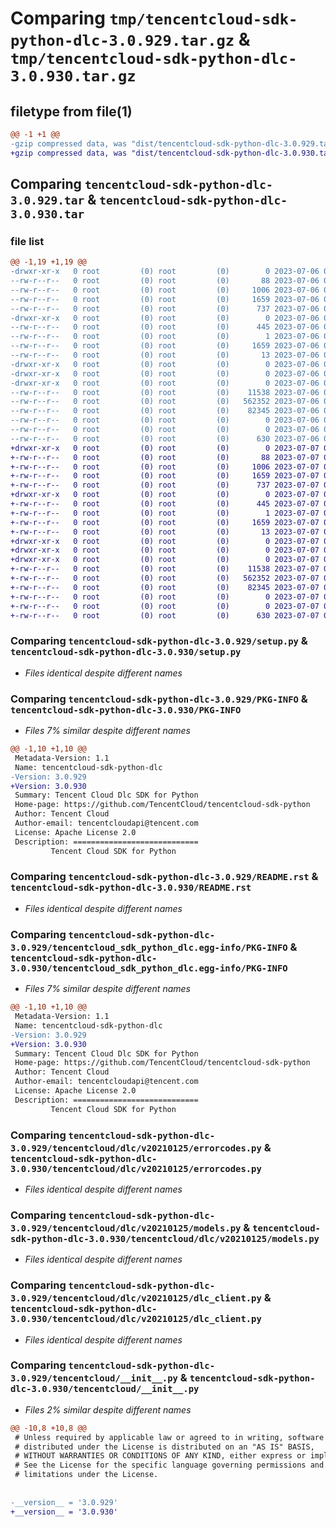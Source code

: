 # Comparing `tmp/tencentcloud-sdk-python-dlc-3.0.929.tar.gz` & `tmp/tencentcloud-sdk-python-dlc-3.0.930.tar.gz`

## filetype from file(1)

```diff
@@ -1 +1 @@
-gzip compressed data, was "dist/tencentcloud-sdk-python-dlc-3.0.929.tar", last modified: Thu Jul  6 00:24:53 2023, max compression
+gzip compressed data, was "dist/tencentcloud-sdk-python-dlc-3.0.930.tar", last modified: Fri Jul  7 00:22:30 2023, max compression
```

## Comparing `tencentcloud-sdk-python-dlc-3.0.929.tar` & `tencentcloud-sdk-python-dlc-3.0.930.tar`

### file list

```diff
@@ -1,19 +1,19 @@
-drwxr-xr-x   0 root         (0) root         (0)        0 2023-07-06 00:24:53.000000 tencentcloud-sdk-python-dlc-3.0.929/
--rw-r--r--   0 root         (0) root         (0)       88 2023-07-06 00:24:53.000000 tencentcloud-sdk-python-dlc-3.0.929/setup.cfg
--rw-r--r--   0 root         (0) root         (0)     1006 2023-07-06 00:24:52.000000 tencentcloud-sdk-python-dlc-3.0.929/setup.py
--rw-r--r--   0 root         (0) root         (0)     1659 2023-07-06 00:24:53.000000 tencentcloud-sdk-python-dlc-3.0.929/PKG-INFO
--rw-r--r--   0 root         (0) root         (0)      737 2023-07-06 00:24:52.000000 tencentcloud-sdk-python-dlc-3.0.929/README.rst
-drwxr-xr-x   0 root         (0) root         (0)        0 2023-07-06 00:24:53.000000 tencentcloud-sdk-python-dlc-3.0.929/tencentcloud_sdk_python_dlc.egg-info/
--rw-r--r--   0 root         (0) root         (0)      445 2023-07-06 00:24:53.000000 tencentcloud-sdk-python-dlc-3.0.929/tencentcloud_sdk_python_dlc.egg-info/SOURCES.txt
--rw-r--r--   0 root         (0) root         (0)        1 2023-07-06 00:24:53.000000 tencentcloud-sdk-python-dlc-3.0.929/tencentcloud_sdk_python_dlc.egg-info/dependency_links.txt
--rw-r--r--   0 root         (0) root         (0)     1659 2023-07-06 00:24:53.000000 tencentcloud-sdk-python-dlc-3.0.929/tencentcloud_sdk_python_dlc.egg-info/PKG-INFO
--rw-r--r--   0 root         (0) root         (0)       13 2023-07-06 00:24:53.000000 tencentcloud-sdk-python-dlc-3.0.929/tencentcloud_sdk_python_dlc.egg-info/top_level.txt
-drwxr-xr-x   0 root         (0) root         (0)        0 2023-07-06 00:24:53.000000 tencentcloud-sdk-python-dlc-3.0.929/tencentcloud/
-drwxr-xr-x   0 root         (0) root         (0)        0 2023-07-06 00:24:53.000000 tencentcloud-sdk-python-dlc-3.0.929/tencentcloud/dlc/
-drwxr-xr-x   0 root         (0) root         (0)        0 2023-07-06 00:24:53.000000 tencentcloud-sdk-python-dlc-3.0.929/tencentcloud/dlc/v20210125/
--rw-r--r--   0 root         (0) root         (0)    11538 2023-07-06 00:24:52.000000 tencentcloud-sdk-python-dlc-3.0.929/tencentcloud/dlc/v20210125/errorcodes.py
--rw-r--r--   0 root         (0) root         (0)   562352 2023-07-06 00:24:52.000000 tencentcloud-sdk-python-dlc-3.0.929/tencentcloud/dlc/v20210125/models.py
--rw-r--r--   0 root         (0) root         (0)    82345 2023-07-06 00:24:52.000000 tencentcloud-sdk-python-dlc-3.0.929/tencentcloud/dlc/v20210125/dlc_client.py
--rw-r--r--   0 root         (0) root         (0)        0 2023-07-06 00:24:52.000000 tencentcloud-sdk-python-dlc-3.0.929/tencentcloud/dlc/v20210125/__init__.py
--rw-r--r--   0 root         (0) root         (0)        0 2023-07-06 00:24:52.000000 tencentcloud-sdk-python-dlc-3.0.929/tencentcloud/dlc/__init__.py
--rw-r--r--   0 root         (0) root         (0)      630 2023-07-06 00:24:52.000000 tencentcloud-sdk-python-dlc-3.0.929/tencentcloud/__init__.py
+drwxr-xr-x   0 root         (0) root         (0)        0 2023-07-07 00:22:30.000000 tencentcloud-sdk-python-dlc-3.0.930/
+-rw-r--r--   0 root         (0) root         (0)       88 2023-07-07 00:22:30.000000 tencentcloud-sdk-python-dlc-3.0.930/setup.cfg
+-rw-r--r--   0 root         (0) root         (0)     1006 2023-07-07 00:22:29.000000 tencentcloud-sdk-python-dlc-3.0.930/setup.py
+-rw-r--r--   0 root         (0) root         (0)     1659 2023-07-07 00:22:30.000000 tencentcloud-sdk-python-dlc-3.0.930/PKG-INFO
+-rw-r--r--   0 root         (0) root         (0)      737 2023-07-07 00:22:29.000000 tencentcloud-sdk-python-dlc-3.0.930/README.rst
+drwxr-xr-x   0 root         (0) root         (0)        0 2023-07-07 00:22:30.000000 tencentcloud-sdk-python-dlc-3.0.930/tencentcloud_sdk_python_dlc.egg-info/
+-rw-r--r--   0 root         (0) root         (0)      445 2023-07-07 00:22:30.000000 tencentcloud-sdk-python-dlc-3.0.930/tencentcloud_sdk_python_dlc.egg-info/SOURCES.txt
+-rw-r--r--   0 root         (0) root         (0)        1 2023-07-07 00:22:30.000000 tencentcloud-sdk-python-dlc-3.0.930/tencentcloud_sdk_python_dlc.egg-info/dependency_links.txt
+-rw-r--r--   0 root         (0) root         (0)     1659 2023-07-07 00:22:30.000000 tencentcloud-sdk-python-dlc-3.0.930/tencentcloud_sdk_python_dlc.egg-info/PKG-INFO
+-rw-r--r--   0 root         (0) root         (0)       13 2023-07-07 00:22:30.000000 tencentcloud-sdk-python-dlc-3.0.930/tencentcloud_sdk_python_dlc.egg-info/top_level.txt
+drwxr-xr-x   0 root         (0) root         (0)        0 2023-07-07 00:22:30.000000 tencentcloud-sdk-python-dlc-3.0.930/tencentcloud/
+drwxr-xr-x   0 root         (0) root         (0)        0 2023-07-07 00:22:30.000000 tencentcloud-sdk-python-dlc-3.0.930/tencentcloud/dlc/
+drwxr-xr-x   0 root         (0) root         (0)        0 2023-07-07 00:22:30.000000 tencentcloud-sdk-python-dlc-3.0.930/tencentcloud/dlc/v20210125/
+-rw-r--r--   0 root         (0) root         (0)    11538 2023-07-07 00:22:29.000000 tencentcloud-sdk-python-dlc-3.0.930/tencentcloud/dlc/v20210125/errorcodes.py
+-rw-r--r--   0 root         (0) root         (0)   562352 2023-07-07 00:22:29.000000 tencentcloud-sdk-python-dlc-3.0.930/tencentcloud/dlc/v20210125/models.py
+-rw-r--r--   0 root         (0) root         (0)    82345 2023-07-07 00:22:29.000000 tencentcloud-sdk-python-dlc-3.0.930/tencentcloud/dlc/v20210125/dlc_client.py
+-rw-r--r--   0 root         (0) root         (0)        0 2023-07-07 00:22:29.000000 tencentcloud-sdk-python-dlc-3.0.930/tencentcloud/dlc/v20210125/__init__.py
+-rw-r--r--   0 root         (0) root         (0)        0 2023-07-07 00:22:29.000000 tencentcloud-sdk-python-dlc-3.0.930/tencentcloud/dlc/__init__.py
+-rw-r--r--   0 root         (0) root         (0)      630 2023-07-07 00:22:29.000000 tencentcloud-sdk-python-dlc-3.0.930/tencentcloud/__init__.py
```

### Comparing `tencentcloud-sdk-python-dlc-3.0.929/setup.py` & `tencentcloud-sdk-python-dlc-3.0.930/setup.py`

 * *Files identical despite different names*

### Comparing `tencentcloud-sdk-python-dlc-3.0.929/PKG-INFO` & `tencentcloud-sdk-python-dlc-3.0.930/PKG-INFO`

 * *Files 7% similar despite different names*

```diff
@@ -1,10 +1,10 @@
 Metadata-Version: 1.1
 Name: tencentcloud-sdk-python-dlc
-Version: 3.0.929
+Version: 3.0.930
 Summary: Tencent Cloud Dlc SDK for Python
 Home-page: https://github.com/TencentCloud/tencentcloud-sdk-python
 Author: Tencent Cloud
 Author-email: tencentcloudapi@tencent.com
 License: Apache License 2.0
 Description: ============================
         Tencent Cloud SDK for Python
```

### Comparing `tencentcloud-sdk-python-dlc-3.0.929/README.rst` & `tencentcloud-sdk-python-dlc-3.0.930/README.rst`

 * *Files identical despite different names*

### Comparing `tencentcloud-sdk-python-dlc-3.0.929/tencentcloud_sdk_python_dlc.egg-info/PKG-INFO` & `tencentcloud-sdk-python-dlc-3.0.930/tencentcloud_sdk_python_dlc.egg-info/PKG-INFO`

 * *Files 7% similar despite different names*

```diff
@@ -1,10 +1,10 @@
 Metadata-Version: 1.1
 Name: tencentcloud-sdk-python-dlc
-Version: 3.0.929
+Version: 3.0.930
 Summary: Tencent Cloud Dlc SDK for Python
 Home-page: https://github.com/TencentCloud/tencentcloud-sdk-python
 Author: Tencent Cloud
 Author-email: tencentcloudapi@tencent.com
 License: Apache License 2.0
 Description: ============================
         Tencent Cloud SDK for Python
```

### Comparing `tencentcloud-sdk-python-dlc-3.0.929/tencentcloud/dlc/v20210125/errorcodes.py` & `tencentcloud-sdk-python-dlc-3.0.930/tencentcloud/dlc/v20210125/errorcodes.py`

 * *Files identical despite different names*

### Comparing `tencentcloud-sdk-python-dlc-3.0.929/tencentcloud/dlc/v20210125/models.py` & `tencentcloud-sdk-python-dlc-3.0.930/tencentcloud/dlc/v20210125/models.py`

 * *Files identical despite different names*

### Comparing `tencentcloud-sdk-python-dlc-3.0.929/tencentcloud/dlc/v20210125/dlc_client.py` & `tencentcloud-sdk-python-dlc-3.0.930/tencentcloud/dlc/v20210125/dlc_client.py`

 * *Files identical despite different names*

### Comparing `tencentcloud-sdk-python-dlc-3.0.929/tencentcloud/__init__.py` & `tencentcloud-sdk-python-dlc-3.0.930/tencentcloud/__init__.py`

 * *Files 2% similar despite different names*

```diff
@@ -10,8 +10,8 @@
 # Unless required by applicable law or agreed to in writing, software
 # distributed under the License is distributed on an "AS IS" BASIS,
 # WITHOUT WARRANTIES OR CONDITIONS OF ANY KIND, either express or implied.
 # See the License for the specific language governing permissions and
 # limitations under the License.
 
 
-__version__ = '3.0.929'
+__version__ = '3.0.930'
```

